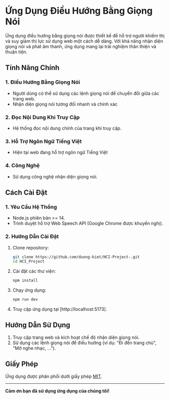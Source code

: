 # Ứng Dụng Điều Hướng Bằng Giọng Nói

Ứng dụng điều hướng bằng giọng nói được thiết kế để hỗ trợ người khiếm thị và suy giảm thị lực sử dụng web một cách dễ dàng. Với khả năng nhận diện giọng nói và phát âm thanh, ứng dụng mang lại trải nghiệm thân thiện và thuận tiện.

## Tính Năng Chính

### 1. Điều Hướng Bằng Giọng Nói
- Người dùng có thể sử dụng các lệnh giọng nói để chuyển đổi giữa các trang web.
- Nhận diện giọng nói tương đối nhanh và chính xác

### 2. Đọc Nội Dung Khi Truy Cập 
- Hệ thống đọc nội dung chính của trang khi truy cập.

### 3. Hỗ Trợ Ngôn Ngữ Tiếng Việt
- Hiện tại web đang hỗ trợ ngôn ngữ Tiếng Việt 

### 4. Công Nghệ
- Sử dụng công nghệ nhận diện giọng nói.


## Cách Cài Đặt

### 1. Yêu Cầu Hệ Thống
- Node.js phiên bản >= 14.
- Trình duyệt hỗ trợ Web Speech API (Google Chrome được khuyến nghị).

### 2. Hướng Dẫn Cài Đặt

1. Clone repository:
   ```bash
   git clone https://github.com/duong-kiet/HCI-Project-.git
   cd HCI_Project
   ```

2. Cài đặt các thư viện:
   ```bash
   npm install
   ```

3. Chạy ứng dụng:
   ```bash
   npm run dev
   ```

5. Truy cập ứng dụng tại [http://localhost:5173].

## Hướng Dẫn Sử Dụng

1. Truy cập trang web và kích hoạt chế độ nhận diện giọng nói.
2. Sử dụng các lệnh giọng nói để điều hướng (ví dụ: "Đi đến trang chủ", "Mở nghe nhạc, ...").

## Giấy Phép

Ứng dụng được phân phối dưới giấy phép [MIT](LICENSE).

---

**Cảm ơn bạn đã sử dụng ứng dụng của chúng tôi!**
